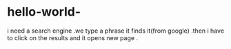 # hello-world-
i need a search engine .we type a phrase it finds it(from google) .then i have to click on the results and it opens new page .
